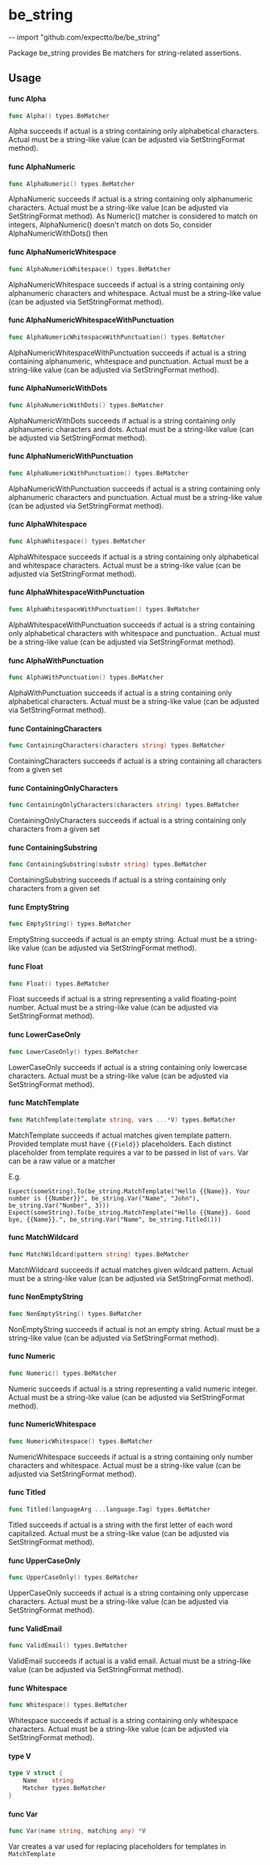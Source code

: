# be_string
--
    import "github.com/expectto/be/be_string"

Package be_string provides Be matchers for string-related assertions.

## Usage

#### func  Alpha

```go
func Alpha() types.BeMatcher
```
Alpha succeeds if actual is a string containing only alphabetical characters.
Actual must be a string-like value (can be adjusted via SetStringFormat method).

#### func  AlphaNumeric

```go
func AlphaNumeric() types.BeMatcher
```
AlphaNumeric succeeds if actual is a string containing only alphanumeric
characters. Actual must be a string-like value (can be adjusted via
SetStringFormat method). As Numeric() matcher is considered to match on
integers, AlphaNumeric() doesn't match on dots So, consider
AlphaNumericWithDots() then

#### func  AlphaNumericWhitespace

```go
func AlphaNumericWhitespace() types.BeMatcher
```
AlphaNumericWhitespace succeeds if actual is a string containing only
alphanumeric characters and whitespace. Actual must be a string-like value (can
be adjusted via SetStringFormat method).

#### func  AlphaNumericWhitespaceWithPunctuation

```go
func AlphaNumericWhitespaceWithPunctuation() types.BeMatcher
```
AlphaNumericWhitespaceWithPunctuation succeeds if actual is a string containing
alphanumeric, whitespace and punctuation. Actual must be a string-like value
(can be adjusted via SetStringFormat method).

#### func  AlphaNumericWithDots

```go
func AlphaNumericWithDots() types.BeMatcher
```
AlphaNumericWithDots succeeds if actual is a string containing only alphanumeric
characters and dots. Actual must be a string-like value (can be adjusted via
SetStringFormat method).

#### func  AlphaNumericWithPunctuation

```go
func AlphaNumericWithPunctuation() types.BeMatcher
```
AlphaNumericWithPunctuation succeeds if actual is a string containing only
alphanumeric characters and punctuation. Actual must be a string-like value (can
be adjusted via SetStringFormat method).

#### func  AlphaWhitespace

```go
func AlphaWhitespace() types.BeMatcher
```
AlphaWhitespace succeeds if actual is a string containing only alphabetical and
whitespace characters. Actual must be a string-like value (can be adjusted via
SetStringFormat method).

#### func  AlphaWhitespaceWithPunctuation

```go
func AlphaWhitespaceWithPunctuation() types.BeMatcher
```
AlphaWhitespaceWithPunctuation succeeds if actual is a string containing only
alphabetical characters with whitespace and punctuation.. Actual must be a
string-like value (can be adjusted via SetStringFormat method).

#### func  AlphaWithPunctuation

```go
func AlphaWithPunctuation() types.BeMatcher
```
AlphaWithPunctuation succeeds if actual is a string containing only alphabetical
characters. Actual must be a string-like value (can be adjusted via
SetStringFormat method).

#### func  ContainingCharacters

```go
func ContainingCharacters(characters string) types.BeMatcher
```
ContainingCharacters succeeds if actual is a string containing all characters
from a given set

#### func  ContainingOnlyCharacters

```go
func ContainingOnlyCharacters(characters string) types.BeMatcher
```
ContainingOnlyCharacters succeeds if actual is a string containing only
characters from a given set

#### func  ContainingSubstring

```go
func ContainingSubstring(substr string) types.BeMatcher
```
ContainingSubstring succeeds if actual is a string containing only characters
from a given set

#### func  EmptyString

```go
func EmptyString() types.BeMatcher
```
EmptyString succeeds if actual is an empty string. Actual must be a string-like
value (can be adjusted via SetStringFormat method).

#### func  Float

```go
func Float() types.BeMatcher
```
Float succeeds if actual is a string representing a valid floating-point number.
Actual must be a string-like value (can be adjusted via SetStringFormat method).

#### func  LowerCaseOnly

```go
func LowerCaseOnly() types.BeMatcher
```
LowerCaseOnly succeeds if actual is a string containing only lowercase
characters. Actual must be a string-like value (can be adjusted via
SetStringFormat method).

#### func  MatchTemplate

```go
func MatchTemplate(template string, vars ...*V) types.BeMatcher
```
MatchTemplate succeeds if actual matches given template pattern. Provided
template must have `{{Field}}` placeholders. Each distinct placeholder from
template requires a var to be passed in list of `vars`. Var can be a raw value
or a matcher

E.g.

    Expect(someString).To(be_string.MatchTemplate("Hello {{Name}}. Your number is {{Number}}", be_string.Var("Name", "John"), be_string.Var("Number", 3)))
    Expect(someString).To(be_string.MatchTemplate("Hello {{Name}}. Good bye, {{Name}}.", be_string.Var("Name", be_string.Titled()))

#### func  MatchWildcard

```go
func MatchWildcard(pattern string) types.BeMatcher
```
MatchWildcard succeeds if actual matches given wildcard pattern. Actual must be
a string-like value (can be adjusted via SetStringFormat method).

#### func  NonEmptyString

```go
func NonEmptyString() types.BeMatcher
```
NonEmptyString succeeds if actual is not an empty string. Actual must be a
string-like value (can be adjusted via SetStringFormat method).

#### func  Numeric

```go
func Numeric() types.BeMatcher
```
Numeric succeeds if actual is a string representing a valid numeric integer.
Actual must be a string-like value (can be adjusted via SetStringFormat method).

#### func  NumericWhitespace

```go
func NumericWhitespace() types.BeMatcher
```
NumericWhitespace succeeds if actual is a string containing only number
characters and whitespace. Actual must be a string-like value (can be adjusted
via SetStringFormat method).

#### func  Titled

```go
func Titled(languageArg ...language.Tag) types.BeMatcher
```
Titled succeeds if actual is a string with the first letter of each word
capitalized. Actual must be a string-like value (can be adjusted via
SetStringFormat method).

#### func  UpperCaseOnly

```go
func UpperCaseOnly() types.BeMatcher
```
UpperCaseOnly succeeds if actual is a string containing only uppercase
characters. Actual must be a string-like value (can be adjusted via
SetStringFormat method).

#### func  ValidEmail

```go
func ValidEmail() types.BeMatcher
```
ValidEmail succeeds if actual is a valid email. Actual must be a string-like
value (can be adjusted via SetStringFormat method).

#### func  Whitespace

```go
func Whitespace() types.BeMatcher
```
Whitespace succeeds if actual is a string containing only whitespace characters.
Actual must be a string-like value (can be adjusted via SetStringFormat method).

#### type V

```go
type V struct {
	Name    string
	Matcher types.BeMatcher
}
```


#### func  Var

```go
func Var(name string, matching any) *V
```
Var creates a var used for replacing placeholders for templates in
`MatchTemplate`
